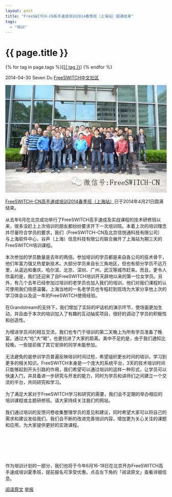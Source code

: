 ```yaml
---
layout: post
title: "FreeSWITCH-CN高手速成培训2014春季班（上海站）圆满结束"
tags:
  - "培训"
---
```


# {{ page.title }}

<div class="tags">
{% for tag in page.tags %}[<a class="tag" href="/tags.html#{{ tag }}">{{ tag }}</a>] {% endfor %}
</div>

<p class="activity-info">
       	<span id="post-date" class="activity-meta no-extra">2014-04-30</span>
	<span class="activity-meta">Seven&nbsp;Du</span>
	<a href="javascript:viewProfile();" id="post-user" class="activity-meta">
		<span class="text-ellipsis">FreeSWITCH中文社区</span>
		<i class="icon_link_arrow"></i>
	</a>
</p>

<img onerror="this.parentNode.removeChild(this)" src="../images/fscnds2014/images/IMG_0419.jpg" />

[FreeSWITCH-CN高手速成培训2014春季班（上海站）](/2014/03/24/freeswitch-peixun-shanghai.html)已于2014年4月21日圆满结束。
<br  /><br  />
从去年6月在北京成功举行了FreeSWITCH高手速成及实战课程的技术研修班以来，很多没赶上上次培训的朋友都纷纷要求开下一次培训班。本着上次的培训理念并尽量符合学员的要求，我们（FreeSWITCH-CN及北京信悦通科技有限公司）与上海软件中心、谷声（上海）信息科技有限公司联合展开了上海站为期三天的FreeSWITCH培训课程。
<br  /><br  />
本次参加的学员数量是去年的两倍。参加培训的学员都是来自各公司的技术骨干，他们年富力强又热爱新技术。大部分学员来自长三角地区，但也有部分学员不远万里，从遥远和重庆、哈尔滨、北京、深圳、广州、武汉等城市赶来。而且，更令人欣喜的是，我们还迎来了自FreeSWITCH培训开天辟地以来的第一位女学员。另外，有几个去年已经参加过培训的老学员也加入我们的培训，他们对我们课程的认可使用我们倍感温馨。上海当地的一名老学员也专程赶到现场为大家分享他上次的学习体会以及这一年的FreeSWITCH使用经验。
<br  /><br  />
在Grandstream的支持下，我们增加了实际的IP话机的演示环节，使场面更加生动，并且由于本次的培训加入了有趣的互动抽奖项目，很好的调动了学员的积极性和创造性。
<br  /><br  />
为增进学员间的相互交流，我们也专门于培训的第二天晚上为所有学员准备了晚宴。通过大“吃”大“喝”，也更拉进了大家的距离。美中不足的是，由于我们通知比较晚，一些提前做了其它安排的同学未能参加。<br  /><br  />无法避免的是参训学员普遍反映培训时间过短，希望组织更长时间的培训，学习到更多的相关知识。FreeSWITCH本身是一个庞大的系统平台，3天的技术培训时间只能够起到开头引路的作用，我们希望可以通过培训的这样一种形式，让学员可以快速入门，并具备进一步研究与开发的能力，同时为学员和讲师们之间建立一个交流的平台，共同研究和学习。
<br  /><br  />
为了满足大家对于FreeSWITCH学习和研究的需要，我们会不定期的举办相应的培训课程或主题研修班。请大家持续关注我们的网站。
<br  /><br  />
我们通过培训的反馈问卷收集整理学员的意见和建议，同时希望大家可以将自己的需求和建议发给我们，我们会不断的改进完善培训内容，增加更为关心关注的课题和应用，为大家提供更好的实效课程。
<p><br  /></p>
<p><img data-src="images/fscnds2014/images/IMG_0421.jpg"  /></p>
<p><br  /></p>
<p>作为培训计划的一部分，我们也将于今年6月16-18日在北京开办FreeSWITCH高手速成培训夏季班，提前报名可享受优惠。点击左下角的「阅读原文」查看详细信息。</p>

<p class="page-toolbar">
	<a href="javascript:viewSource();" class="page-url">阅读原文</a>
	<a href="javascript:report_article();" class="page-inform">举报</a>
</p>


